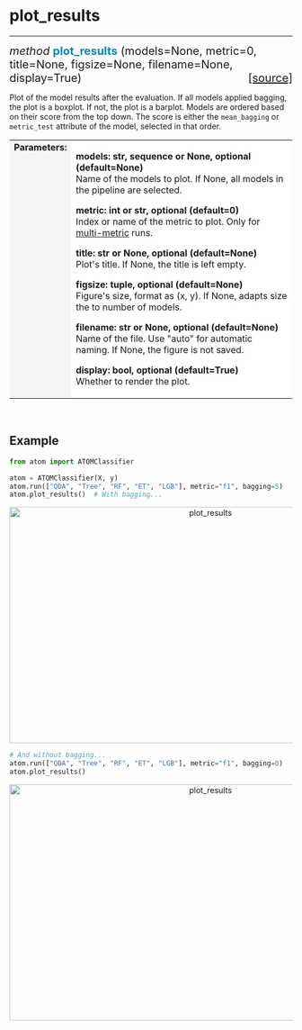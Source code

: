 # plot_results
--------------

<div style="font-size:20px">
<em>method</em> <strong style="color:#008AB8">plot_results</strong>
(models=None, metric=0, title=None, figsize=None, filename=None, display=True)
<span style="float:right">
<a href="https://github.com/tvdboom/ATOM/blob/master/atom/plots.py#L2021">[source]</a>
</span>
</div>

Plot of the model results after the evaluation. If all models applied
bagging, the plot is a boxplot. If not, the plot is a barplot. Models
are ordered based on their score from the top down. The score is either
the `mean_bagging` or `metric_test` attribute of the model, selected in
that order.

<table style="font-size:16px">
<tr>
<td width="20%" style="vertical-align:top; background:#F5F5F5;"><strong>Parameters:</strong></td>
<td width="80%" style="background:white;">
<p>
<strong>models: str, sequence or None, optional (default=None)</strong><br>
Name of the models to plot. If None, all models in the pipeline are selected.
</p>
<p>
<strong>metric: int or str, optional (default=0)</strong><br>
Index or name of the metric to plot. Only for <a href="../../../user_guide/#metric">multi-metric</a> runs.
</p>
<p>
<strong>title: str or None, optional (default=None)</strong><br>
Plot's title. If None, the title is left empty.
</p>
<p>
<strong>figsize: tuple, optional (default=None)</strong><br>
Figure's size, format as (x, y). If None, adapts size the to number of models.
</p>
<p>
<strong>filename: str or None, optional (default=None)</strong><br>
Name of the file. Use "auto" for automatic naming.
If None, the figure is not saved.
</p>
<p>
<strong>display: bool, optional (default=True)</strong><br>
Whether to render the plot.
</p>
</td>
</tr>
</table>
<br />



## Example

```python
from atom import ATOMClassifier

atom = ATOMClassifier(X, y)
atom.run(["QDA", "Tree", "RF", "ET", "LGB"], metric="f1", bagging=5)
atom.plot_results()  # With bagging...
```
<div align="center">
    <img src="../../../img/plots/plot_results_1.png" alt="plot_results" width="700" height="420"/>
</div>

```python
# And without bagging...
atom.run(["QDA", "Tree", "RF", "ET", "LGB"], metric="f1", bagging=0)
atom.plot_results()
```
<div align="center">
    <img src="../../../img/plots/plot_results_2.png" alt="plot_results" width="700" height="420"/>
</div>